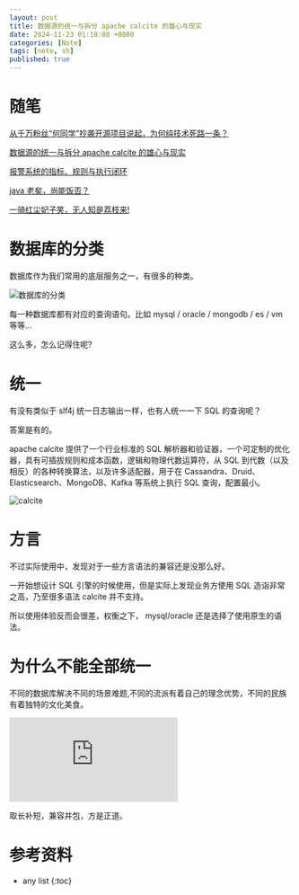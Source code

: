```yaml
---
layout: post
title: 数据源的统一与拆分 apache calcite 的雄心与现实
date: 2024-11-23 01:18:08 +0800
categories: [Note]
tags: [note, sh]
published: true
---
```


# 随笔

[从千万粉丝“何同学”抄袭开源项目说起，为何纯技术死路一条？](https://houbb.github.io/2024/11/22/note-02-he-tech)

[数据源的统一与拆分 apache calcite 的雄心与现实](https://houbb.github.io/2024/11/22/note-03-split-apache-calcite)

[报警系统的指标、规则与执行闭环](https://houbb.github.io/2024/11/22/note-04-indicator-rule-execute-mearurement)

[java 老矣，尚能饭否？](https://houbb.github.io/2024/11/22/note-05-is-java-so-old)

[一骑红尘妃子笑，无人知是荔枝来!](https://houbb.github.io/2024/11/22/note-06-lizhi)

# 数据库的分类

数据库作为我们常用的底层服务之一，有很多的种类。

![数据库的分类](https://i-blog.csdnimg.cn/blog_migrate/12978d8d61b8b7311c27edf5890d357c.png)

每一种数据库都有对应的查询语句。比如 mysql / oracle / mongodb / es / vm 等等...

这么多，怎么记得住呢?

# 统一

有没有类似于 slf4j 统一日志输出一样，也有人统一一下 SQL 的查询呢？

答案是有的。

apache calcite 提供了一个行业标准的 SQL 解析器和验证器，一个可定制的优化器，具有可插拔规则和成本函数，逻辑和物理代数运算符，从 SQL 到代数（以及相反）的各种转换算法，以及许多适配器，用于在 Cassandra、Druid、Elasticsearch、MongoDB、Kafka 等系统上执行 SQL 查询，配置最小。

![calcite](https://www.baeldung.com/wp-content/uploads/2024/01/calcite-process-v4.svg)

# 方言

不过实际使用中，发现对于一些方言语法的兼容还是没那么好。

一开始想设计 SQL 引擎的时候使用，但是实际上发现业务方使用 SQL 造诣非常之高，乃至很多语法 calcite 并不支持。

所以使用体验反而会很差，权衡之下， mysql/oracle 还是选择了使用原生的语法。

# 为什么不能全部统一

不同的数据库解决不同的场景难题,不同的流派有着自己的理念优势，不同的民族有着独特的文化美食。

![文化差异](http://www.cuzhiwang.com/forum.php?mod=attachment&aid=MzYwfGEwZDZjNjVmfDE3MzIzMzk0MDh8MHw5NjY%3D&noupdate=yes)

取长补短，兼容并包，方是正道。

# 参考资料

* any list
{:toc}